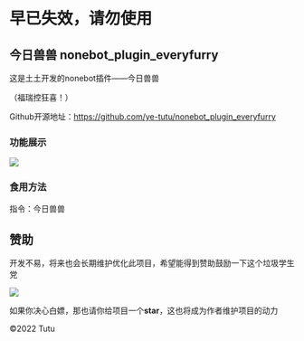 # 早已失效，请勿使用

## 今日兽兽 nonebot_plugin_everyfurry

这是土土开发的nonebot插件——今日兽兽

（福瑞控狂喜！）

Github开源地址：https://github.com/ye-tutu/nonebot_plugin_everyfurry

### 功能展示

![](https://cdn.jsdelivr.net/gh/ye-tutu/blog-cdn@main/picture/1648747093000.png)

### 食用方法

指令：今日兽兽

## 赞助

开发不易，将来也会长期维护优化此项目，希望能得到赞助鼓励一下这个垃圾学生党

![](https://cdn.jsdelivr.net/gh/ye-tutu/blog-cdn@main/picture/1636820800000.png)

如果你决心白嫖，那也请你给项目一个**star**，这也将成为作者维护项目的动力

©️2022 Tutu

